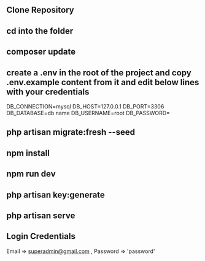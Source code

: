 ## Clone Repository

## cd into the folder

## composer update

## create a .env in the root of the project and copy .env.example content from it and edit below lines with your credentials

DB_CONNECTION=mysql
DB_HOST=127.0.0.1
DB_PORT=3306
DB_DATABASE=db name
DB_USERNAME=root
DB_PASSWORD=

## php artisan migrate:fresh --seed

## npm install

## npm run dev

## php artisan key:generate

## php artisan serve

## Login Credentials

Email => superadmin@gmail.com , Password => 'password'
